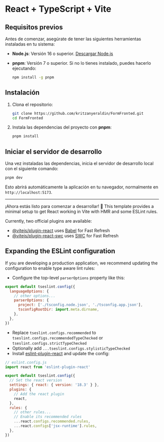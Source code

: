 # React + TypeScript + Vite

## Requisitos previos

Antes de comenzar, asegúrate de tener las siguientes herramientas instaladas en tu sistema:

- **Node.js**: Versión 16 o superior. [Descargar Node.js](https://nodejs.org/)
- **pnpm**: Versión 7 o superior. Si no lo tienes instalado, puedes hacerlo ejecutando:

  ```bash
  npm install -g pnpm
  ```

## Instalación

1. Clona el repositorio:

   ```bash
   git clone https://github.com/kritzanyeraldin/FormFronted.git
   cd FormFronted
   ```

2. Instala las dependencias del proyecto con **pnpm**:

   ```bash
   pnpm install
   ```

## Iniciar el servidor de desarrollo

Una vez instaladas las dependencias, inicia el servidor de desarrollo local con el siguiente comando:

```bash
pnpm dev
```

Esto abrirá automáticamente la aplicación en tu navegador, normalmente en `http://localhost:5173`.

---

¡Ahora estás listo para comenzar a desarrollar! 🚀
This template provides a minimal setup to get React working in Vite with HMR and some ESLint rules.

Currently, two official plugins are available:

- [@vitejs/plugin-react](https://github.com/vitejs/vite-plugin-react/blob/main/packages/plugin-react/README.md) uses [Babel](https://babeljs.io/) for Fast Refresh
- [@vitejs/plugin-react-swc](https://github.com/vitejs/vite-plugin-react-swc) uses [SWC](https://swc.rs/) for Fast Refresh

## Expanding the ESLint configuration

If you are developing a production application, we recommend updating the configuration to enable type aware lint rules:

- Configure the top-level `parserOptions` property like this:

```js
export default tseslint.config({
  languageOptions: {
    // other options...
    parserOptions: {
      project: ['./tsconfig.node.json', './tsconfig.app.json'],
      tsconfigRootDir: import.meta.dirname,
    },
  },
})
```

- Replace `tseslint.configs.recommended` to `tseslint.configs.recommendedTypeChecked` or `tseslint.configs.strictTypeChecked`
- Optionally add `...tseslint.configs.stylisticTypeChecked`
- Install [eslint-plugin-react](https://github.com/jsx-eslint/eslint-plugin-react) and update the config:

```js
// eslint.config.js
import react from 'eslint-plugin-react'

export default tseslint.config({
  // Set the react version
  settings: { react: { version: '18.3' } },
  plugins: {
    // Add the react plugin
    react,
  },
  rules: {
    // other rules...
    // Enable its recommended rules
    ...react.configs.recommended.rules,
    ...react.configs['jsx-runtime'].rules,
  },
})
```
